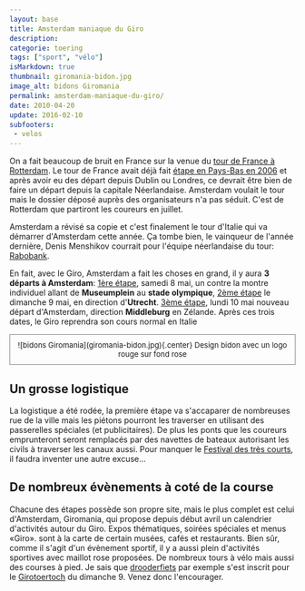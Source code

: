 ```yaml
---
layout: base
title: Amsterdam maniaque du Giro
description: 
categorie: toering
tags: ["sport", "vélo"]
isMarkdown: true
thumbnail: giromania-bidon.jpg
image_alt: bidons Giromania
permalink: amsterdam-maniaque-du-giro/
date: 2010-04-20
update: 2016-02-10
subfooters:
 - velos
---
```




On a fait beaucoup de bruit en France sur la venue du [tour de France à Rotterdam](http://www.letour.fr/2010/TDF/COURSE/fr/grand_depart_2010.html). Le tour de France avait déjà fait [étape en Pays-Bas en 2006](/etape-en-pays-bas) et après avoir eu des départ depuis Dublin ou Londres, ce devrait être bien de faire un départ depuis la capitale Néerlandaise. Amsterdam voulait le tour mais le dossier déposé auprès des organisateurs n'a pas séduit. C'est de Rotterdam que partiront les coureurs en juillet.

Amsterdam a révisé sa copie et c'est finalement le tour d'Italie qui va démarrer d'Amsterdam cette année. Ça tombe bien, le vainqueur de l'année dernière, Denis Menshikov courrait pour l'équipe néerlandaise du tour: [Rabobank](http://www.rabobank.com/content/about_us/sponsoring/cycling/index.jsp).

En fait, avec le Giro, Amsterdam a fait les choses en grand, il y aura **3 départs à Amsterdam**: [1ère étape](http://www.giromania.nl/), samedi 8 mai, un contre la montre individuel allant de **Museumplein** au **stade olympique**, [2ème étape](http://www.rondevanitalieutrecht.nl/home) le dimanche 9 mai, en direction d'**Utrecht**. [3ème étape](http://www.giromiddelburg.nl/), lundi 10 mai nouveau départ d'Amsterdam, direction **Middleburg** en Zélande. Après ces trois dates, le Giro reprendra son cours normal en Italie

<!-- HTML -->
<div style="border:1px solid grey; text-align:center; font-size:small; padding:10px;">
<!-- / HTML -->
![bidons Giromania](giromania-bidon.jpg){.center}
Design bidon avec un logo rouge sur fond rose
<!-- HTML -->
</div>
<!-- / HTML -->

## Un grosse logistique
La logistique a été rodée, la première étape va s'accaparer de nombreuses rue de la ville mais les piétons pourront les traverser en utilisant des passerelles spéciales (et publicitaires). De plus les ponts que les coureurs emprunteront seront remplacés par des navettes de bateaux autorisant les civils à traverser les canaux aussi. Pour manquer le [Festival des très courts](http://veryshort.nl/), il faudra inventer une autre excuse...

## De nombreux évènements à coté de la course
Chacune des étapes possède son propre site, mais le plus complet est celui d'Amsterdam, Giromania, qui propose depuis début avril un calendrier d'activités autour du Giro. Expos thématiques, soirées spéciales et menus «Giro». sont à la carte de certain musées, cafés et restaurants. Bien sûr, comme il s'agit d'un évènement sportif, il y a aussi plein d'activités sportives avec maillot rose proposées. De nombreux tours à vélo mais aussi des courses à pied. Je sais que [drooderfiets](http://drooderfiets.tumblr.com/post/135269601/rabobank) par exemple s'est inscrit pour le [Girotoertoch](http://www.girotoertochtamsterdam.nl/) du dimanche 9. Venez donc l'encourager.

